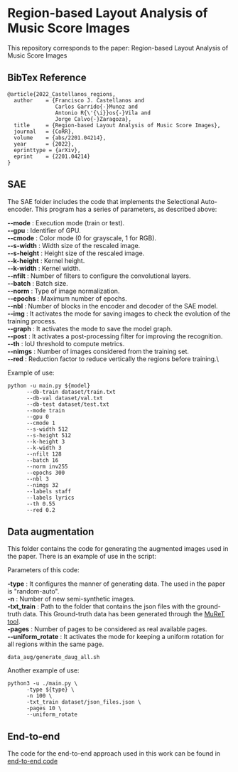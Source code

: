 # Region-based Layout Analysis of Music Score Images
This repository corresponds to the paper: Region-based Layout Analysis of Music Score Images

## BibTex Reference

```
@article{2022_Castellanos_regions,
  author    = {Francisco J. Castellanos and
               Carlos Garrido{-}Munoz and
               Antonio R{\'{\i}}os{-}Vila and
               Jorge Calvo{-}Zaragoza},
  title     = {Region-based Layout Analysis of Music Score Images},
  journal   = {CoRR},
  volume    = {abs/2201.04214},
  year      = {2022},
  eprinttype = {arXiv},
  eprint    = {2201.04214}
}
```

## SAE
The SAE folder includes the code that implements the Selectional Auto-encoder. This program has a series of parameters, as described above:

  **--mode** : Execution mode (train or test).\
  **--gpu** : Identifier of GPU.\
  **--cmode** : Color mode (0 for grayscale, 1 for RGB).\
  **--s-width** : Width size of the rescaled image.\
  **--s-height** : Height size of the rescaled image.\
  **--k-height** : Kernel height.\
  **--k-width** : Kernel width.\
  **--nfilt** : Number of filters to configure the convolutional layers.\
  **--batch** : Batch size.\
  **--norm** : Type of image normalization.\
  **--epochs** : Maximum number of epochs.\
  **--nbl** : Number of blocks in the encoder and decoder of the SAE model.\
  **--img** : It activates the mode for saving images to check the evolution of the training process.\
  **--graph** : It activates the mode to save the model graph.\
  **--post** : It activates a post-processing filter for improving the recognition.\
  **--th** : IoU threshold to compute metrics.\
  **--nimgs** : Number of images considered from the training set.\
  **--red** : Reduction factor to reduce vertically the regions before training.\

Example of use:

```[python]
python -u main.py ${model}
      --db-train dataset/train.txt
      --db-val dataset/val.txt
      --db-test dataset/test.txt
      --mode train
      --gpu 0
      --cmode 1
      --s-width 512
      --s-height 512
      --k-height 3
      --k-width 3
      --nfilt 128
      --batch 16
      --norm inv255
      --epochs 300
      --nbl 3
      --nimgs 32
      --labels staff
      --labels lyrics
      --th 0.55
      --red 0.2
```

## Data augmentation
This folder contains the code for generating the augmented images used in the paper. There is an example of use in the script:

Parameters of this code:

  **-type** : It configures the manner of generating data. The used in the paper is "random-auto".\
  **-n** : Number of new semi-synthetic images.\
  **-txt_train** : Path to the folder that contains the json files with the ground-truth data. This Ground-truth data has been generated through the [MuReT tool](https://muret.dlsi.ua.es/muret/#/).\
  **-pages** : Number of pages to be considered as real available pages.\
  **--uniform_rotate** : It activates the mode for keeping a uniform rotation for all regions within the same page.


```
data_aug/generate_daug_all.sh
```

Another example of use:
```
python3 -u ./main.py \
      -type ${type} \
      -n 100 \
      -txt_train dataset/json_files.json \
      -pages 10 \
      --uniform_rotate
```


## End-to-end
The code for the end-to-end approach used in this work can be found in [end-to-end code](https://github.com/HISPAMUS/end-to-end-recognition/tree/develop/code)


